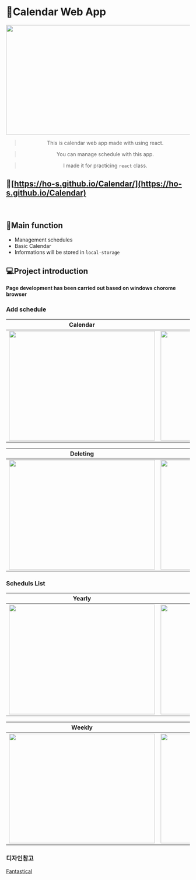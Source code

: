 # :calendar:Calendar Web App
<img src='https://user-images.githubusercontent.com/71132893/103134398-5495cc80-46f4-11eb-8c66-2c78dd4c517d.png' width='800px' height='300px'>
<div align="center">  

> This is calendar web app made with using react.  

> You can manage schedule with this app.  

> I made it for practicing `react` class.
</div>

## 🔗[https://ho-s.github.io/Calendar/](https://ho-s.github.io/Calendar)  
<br>

## :checkered_flag:Main function
* Management schedules 
* Basic Calendar
* Informations will be stored in `local-storage`

## 💻Project introduction
 **Page development has been carried out based on windows chorome browser**

### Add schedule
|                Calendar              |                 Adding               |
| :----------------------------------: | :----------------------------------: | 
| <img src='https://user-images.githubusercontent.com/71132893/103136895-aeec5880-4707-11eb-9299-70b12ff0eeea.gif' width='400px' height='300px'>                                | <img src='https://user-images.githubusercontent.com/71132893/103136889-a09e3c80-4707-11eb-9dae-29d091f87488.gif' width='400px'  height='300px'>                                 |

|                Deleting              |                Summary               |
| :----------------------------------: | :----------------------------------: |
| <img src='https://user-images.githubusercontent.com/71132893/103136899-b3187600-4707-11eb-80bf-ccf5e0d9632c.gif' width='400px' height='300px'>                                 | <img src='https://user-images.githubusercontent.com/71132893/103136902-b4e23980-4707-11eb-858b-06c1218d5298.gif' width='400px' height='300px'>                                 |


### Scheduls List
|                Yearly                |                Monthly               |
| :----------------------------------: | :----------------------------------: | 
| <img src='https://user-images.githubusercontent.com/71132893/103136905-b7449380-4707-11eb-98af-42f0b24938d9.gif' width='400px' height='300px'>                                | <img src='https://user-images.githubusercontent.com/71132893/103136901-b3b10c80-4707-11eb-9f65-4ed5cc234b0b.gif' width='400px' height='300px'>                                |

|                Weekly                |                Daily                 |
| :----------------------------------: | :----------------------------------: |
| <img src='https://user-images.githubusercontent.com/71132893/103136903-b6136680-4707-11eb-9253-3e4d6aeeed8c.gif' width='400px' height='300px'>                                | <img src='https://user-images.githubusercontent.com/71132893/103136898-b1e74900-4707-11eb-8853-023687c44d5c.gif' width='400px' height='300px'>                                |


### 디자인참고
[Fantastical](https://flexibits.com/fantastical)
